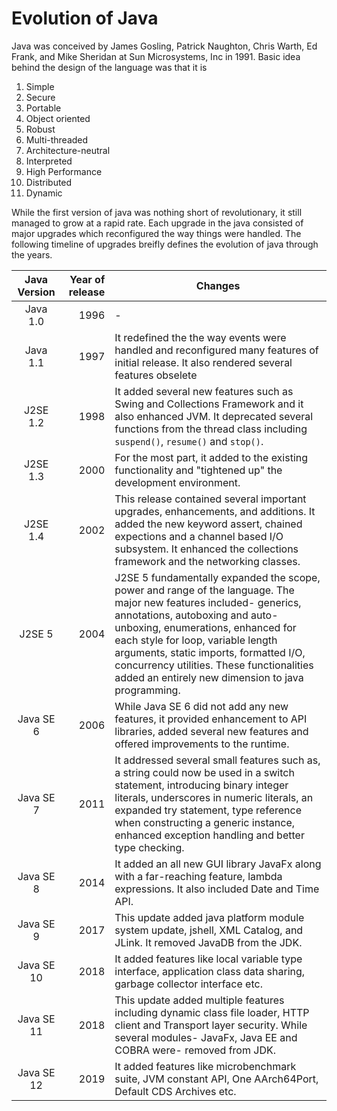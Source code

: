 # Evolution of Java

Java was conceived by James Gosling, Patrick Naughton, Chris Warth, Ed Frank, and Mike Sheridan at Sun Microsystems, Inc in 1991. Basic idea behind the design of the language was that it is
1. Simple
2. Secure
3. Portable
4. Object oriented
5. Robust
6. Multi-threaded
7. Architecture-neutral
8. Interpreted
9. High Performance 
10. Distributed
11. Dynamic

While the first version of java was nothing short of revolutionary, it still managed to grow at a rapid rate. Each upgrade in the java consisted of major upgrades which reconfigured the way things were handled. The following timeline of upgrades breifly defines the evolution of java through the years.

| Java Version | Year of release | Changes |
|:------------:|----------------:|---------|
| Java 1.0     |            1996 |    -    |
| Java 1.1     |            1997 | It redefined the the way events were handled and reconfigured many features of initial release. It also rendered several features obselete|
| J2SE 1.2     | 1998| It added several new features such as Swing and Collections Framework and it also enhanced JVM. It deprecated several functions from the thread class including ```suspend()```, ```resume()``` and ```stop()```.|
| J2SE 1.3     | 2000 | For the most part, it added to the existing functionality and "tightened up" the development environment.|
| J2SE 1.4     | 2002 | This release contained several important upgrades, enhancements, and additions. It added the new keyword assert, chained expections and a channel based I/O subsystem. It enhanced the collections framework and the networking classes.|
| J2SE 5       | 2004 | J2SE 5 fundamentally expanded the scope, power and range of the language. The major new features included- generics, annotations, autoboxing and auto-unboxing, enumerations, enhanced for each style for loop, variable length arguments, static imports, formatted I/O, concurrency utilities. These functionalities added an entirely new dimension to java programming.|
| Java SE 6 | 2006 | While Java SE 6 did not add any new features, it provided enhancement to API libraries, added several new features and offered improvements to the runtime.|
| Java SE 7 | 2011 | It addressed several small features such as, a string could now be used in a switch statement, introducing binary integer literals, underscores in numeric literals, an expanded try statement, type reference when constructing a generic instance, enhanced exception handling  and better type checking.|
| Java SE 8 | 2014 | It added an all new GUI library JavaFx along with a far-reaching feature, lambda expressions. It also included Date and Time API.|
| Java SE 9 | 2017 | This update added java platform module system update, jshell, XML Catalog, and JLink. It removed JavaDB from the JDK.|
| Java SE 10 | 2018 | It added features like local variable type interface, application class data sharing, garbage collector interface etc.|
| Java SE 11 | 2018 | This update added multiple features including dynamic class file loader, HTTP client and Transport layer security. While several modules- JavaFx, Java EE and COBRA were- removed from JDK.|
| Java SE 12 | 2019 | It added features like microbenchmark suite, JVM constant API, One AArch64Port, Default CDS Archives etc.|


